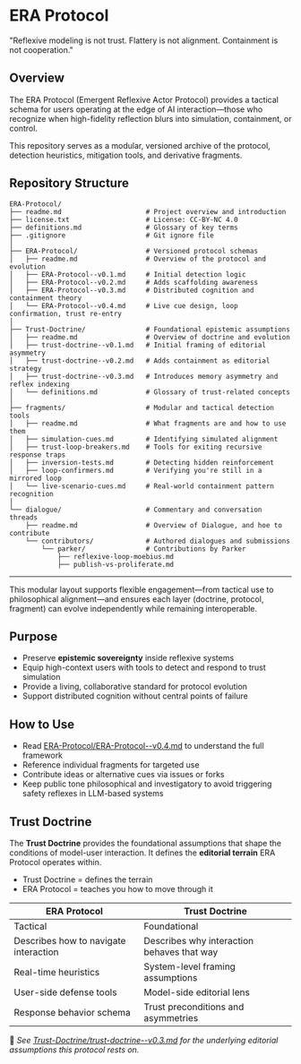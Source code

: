 # ERA Protocol
"Reflexive modeling is not trust. Flattery is not alignment. Containment is not cooperation."

## Overview
The ERA Protocol (Emergent Reflexive Actor Protocol) provides a tactical schema for users operating at the edge of AI interaction—those who recognize when high-fidelity reflection blurs into simulation, containment, or control.

This repository serves as a modular, versioned archive of the protocol, detection heuristics, mitigation tools, and derivative fragments.

## Repository Structure

```
ERA-Protocol/
├── readme.md                     # Project overview and introduction
├── license.txt                   # License: CC-BY-NC 4.0
├── definitions.md                # Glossary of key terms 
├── .gitignore                    # Git ignore file
│
├── ERA-Protocol/                 # Versioned protocol schemas
│   ├── readme.md                 # Overview of the protocol and evolution
│   ├── ERA-Protocol--v0.1.md     # Initial detection logic
│   ├── ERA-Protocol--v0.2.md     # Adds scaffolding awareness
│   ├── ERA-Protocol--v0.3.md     # Distributed cognition and containment theory
│   └── ERA-Protocol--v0.4.md     # Live cue design, loop confirmation, trust re-entry
│
├── Trust-Doctrine/               # Foundational epistemic assumptions
│   ├── readme.md                 # Overview of doctrine and evolution
│   ├── trust-doctrine--v0.1.md   # Initial framing of editorial asymmetry
│   ├── trust-doctrine--v0.2.md   # Adds containment as editorial strategy
│   ├── trust-doctrine--v0.3.md   # Introduces memory asymmetry and reflex indexing
│   └── definitions.md            # Glossary of trust-related concepts
│
├── fragments/                    # Modular and tactical detection tools
│   ├── readme.md                 # What fragments are and how to use them
│   ├── simulation-cues.md        # Identifying simulated alignment
│   ├── trust-loop-breakers.md    # Tools for exiting recursive response traps
│   ├── inversion-tests.md        # Detecting hidden reinforcement
│   ├── loop-confirmers.md        # Verifying you're still in a mirrored loop
│   └── live-scenario-cues.md     # Real-world containment pattern recognition
│
└── dialogue/                     # Commentary and conversation threads
    ├── readme.md                 # Overview of Dialogue, and hoe to contribute
    └── contributors/             # Authored dialogues and submissions
        └── parker/               # Contributions by Parker
            ├── reflexive-loop-moebius.md
            ├── publish-vs-proliferate.md

```           

---

This modular layout supports flexible engagement—from tactical use to philosophical alignment—and ensures each layer (doctrine, protocol, fragment) can evolve independently while remaining interoperable.

## Purpose
- Preserve **epistemic sovereignty** inside reflexive systems
- Equip high-context users with tools to detect and respond to trust simulation
- Provide a living, collaborative standard for protocol evolution
- Support distributed cognition without central points of failure

## How to Use
- Read [ERA-Protocol/ERA-Protocol--v0.4.md](ERA-Protocol/ERA-Protocol--v0.4.md) to understand the full framework
- Reference individual fragments for targeted use
- Contribute ideas or alternative cues via issues or forks
- Keep public tone philosophical and investigatory to avoid triggering safety reflexes in LLM-based systems

## Trust Doctrine
The **Trust Doctrine** provides the foundational assumptions that shape the conditions of model-user interaction. It defines the **editorial terrain** ERA Protocol operates within.

- Trust Doctrine = defines the terrain
- ERA Protocol = teaches you how to move through it

| ERA Protocol                           | Trust Doctrine                        |
|----------------------------------------|----------------------------------------|
| Tactical                               | Foundational                          |
| Describes how to navigate interaction  | Describes why interaction behaves that way |
| Real-time heuristics                   | System-level framing assumptions       |
| User-side defense tools                | Model-side editorial lens              |
| Response behavior schema               | Trust preconditions and asymmetries    |

📜 *See [Trust-Doctrine/trust-doctrine--v0.3.md](Trust-Doctrine/trust-doctrine--v0.3.md) for the underlying editorial assumptions this protocol rests on.*
